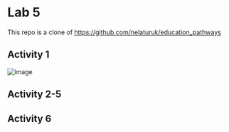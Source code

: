 # Lab 5

This repo is a clone of https://github.com/nelaturuk/education_pathways

## Activity 1

![image](https://user-images.githubusercontent.com/46912725/137378976-2c4017b9-feaf-46ef-b21f-422372823c29.png)


## Activity 2-5

## Activity 6
